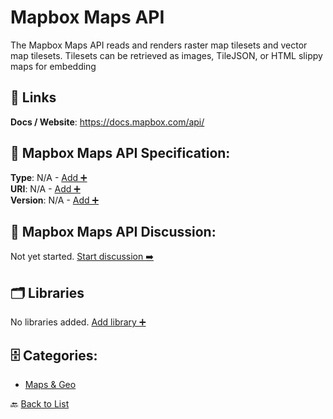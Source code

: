 # Mapbox Maps API

The Mapbox Maps API reads and renders raster map tilesets and vector map tilesets. Tilesets can be retrieved as images, TileJSON, or HTML slippy maps for embedding

##  🔗 Links
**Docs / Website**: https://docs.mapbox.com/api/

## 🧬 Mapbox Maps API Specification:
**Type**: N/A - [Add ➕](https://github.com/apis-list/apis-list/edit/main/apis.yaml#L12039)  
**URI**: N/A - [Add ➕](https://github.com/apis-list/apis-list/edit/main/apis.yaml#L12039)  
**Version**: N/A - [Add ➕](https://github.com/apis-list/apis-list/edit/main/apis.yaml#L12039)

## 💬 Mapbox Maps API Discussion:
Not yet started. [Start discussion ➡️](https://github.com/apis-list/apis-list/discussions/new)

## 🗂️ Libraries

No libraries added. [Add library ➕](https://github.com/apis-list/apis-list/edit/main/apis.yaml#L12039)    


## 🗄️ Categories:
- [Maps & Geo](https://github.com/apis-list/apis-list#maps--geo-)

🔙  [Back to List](https://github.com/apis-list/apis-list)
